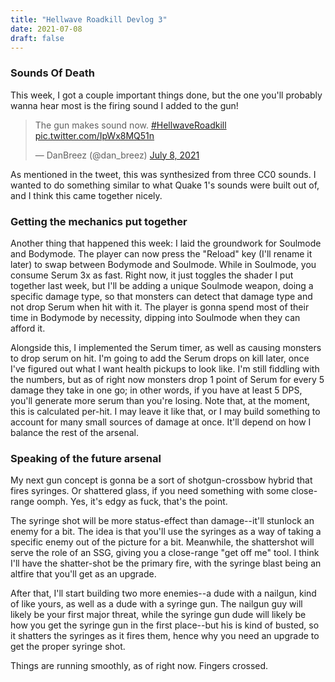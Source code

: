 ```yaml
---
title: "Hellwave Roadkill Devlog 3"
date: 2021-07-08
draft: false
---
```


### Sounds Of Death

This week, I got a couple important things done, but the one you'll probably wanna hear most is the firing sound I added to the gun!

<blockquote class="twitter-tweet" data-theme="dark"><p lang="en" dir="ltr">The gun makes sound now. <a href="https://twitter.com/hashtag/HellwaveRoadkill?src=hash&amp;ref_src=twsrc%5Etfw">#HellwaveRoadkill</a> <a href="https://t.co/IpWx8MQ51n">pic.twitter.com/IpWx8MQ51n</a></p>&mdash; DanBreez (@dan_breez) <a href="https://twitter.com/dan_breez/status/1412941362685779975?ref_src=twsrc%5Etfw">July 8, 2021</a></blockquote> <script async src="https://platform.twitter.com/widgets.js" charset="utf-8"></script> 

As mentioned in the tweet, this was synthesized from three CC0 sounds. I wanted to do something similar to what Quake 1's sounds were built out of, and I think this came together nicely.

### Getting the mechanics put together

Another thing that happened this week: I laid the groundwork for Soulmode and Bodymode. The player can now press the "Reload" key (I'll rename it later) to swap between Bodymode and Soulmode. While in Soulmode, you consume Serum 3x as fast. Right now, it just toggles the shader I put together last week, but I'll be adding a unique Soulmode weapon, doing a specific damage type, so that monsters can detect that damage type and not drop Serum when hit with it. The player is gonna spend most of their time in Bodymode by necessity, dipping into Soulmode when they can afford it.

Alongside this, I implemented the Serum timer, as well as causing monsters to drop serum on hit. I'm going to add the Serum drops on kill later, once I've figured out what I want health pickups to look like. I'm still fiddling with the numbers, but as of right now monsters drop 1 point of Serum for every 5 damage they take in one go; in other words, if you have at least 5 DPS, you'll generate more serum than you're losing. Note that, at the moment, this is calculated per-hit. I may leave it like that, or I may build something to account for many small sources of damage at once. It'll depend on how I balance the rest of the arsenal.

### Speaking of the future arsenal

My next gun concept is gonna be a sort of shotgun-crossbow hybrid that fires syringes. Or shattered glass, if you need something with some close-range oomph. Yes, it's edgy as fuck, that's the point.

The syringe shot will be more status-effect than damage--it'll stunlock an enemy for a bit. The idea is that you'll use the syringes as a way of taking a specific enemy out of the picture for a bit. Meanwhile, the shattershot will serve the role of an SSG, giving you a close-range "get off me" tool. I think I'll have the shatter-shot be the primary fire, with the syringe blast being an altfire that you'll get as an upgrade.

After that, I'll start building two more enemies--a dude with a nailgun, kind of like yours, as well as a dude with a syringe gun. The nailgun guy will likely be your first major threat, while the syringe gun dude will likely be how you get the syringe gun in the first place--but his is kind of busted, so it shatters the syringes as it fires them, hence why you need an upgrade to get the proper syringe shot. 

Things are running smoothly, as of right now. Fingers crossed.